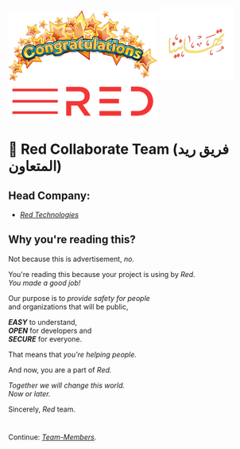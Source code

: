 <img src="https://github.com/Red-collaborate-team/.github/blob/main/profile/congratulations.png?raw=true" style="
            object-fit:contain;
            display:inline-block;
            width:300px;
            height:auto;">
<img src="https://github.com/Red-collaborate-team/.github/blob/main/profile/congratulations_arabic.png?raw=true" style="
            object-fit:contain;
            display:inline-block;
            width:150px;
            height:auto;">
<img src="https://github.com/Red-collaborate-team/.github/blob/main/profile/Red_colored.png?raw=true" style="
            object-fit:contain;
            display:inline-block;
            width:300px;
            height:auto;">
            
# 🍻 Red Collaborate Team (فريق ريد المتعاون)

## Head Company:

- _[Red Technologies](https://github.com/Red-company)_

## Why you're reading this?

Not because this is advertisement, _no._<br/>

You're reading this because your project is using by _Red._<br/>
*You made a good job!*

Our purpose is to _provide safety for people_<br/>
and organizations that will be public,

**_EASY_** to understand,<br/>
**_OPEN_** for developers and<br/>
**_SECURE_** for everyone.

That means that _you're helping people._<br/>

And now, you are a part of _Red._

_Together we will change this world.<br/>
Now or later._

Sincerely,
_Red_ team.

#
Continue: _[Team-Members](https://github.com/Red-Collaborate-Team/Team-Members)._
